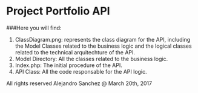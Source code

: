 # Project Portfolio API

###Here you will find:
1. ClassDiagram.png: represents the class diagram for the API, including the Model Classes related to the business logic and the logical classes related to the technical arquitechture of the API.
2. Model Directory: All the classes related to the business logic.
3. Index.php: The initial procedure of the API.
4. API Class: All the code responsable for the API logic.

All rights reserved Alejandro Sanchez @ March 20th, 2017
